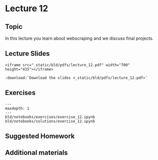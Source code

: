 # Lecture 12

## Topic

In this lecture you learn about webscraping and we discuss final projects.


## Lecture Slides

```{raw} html
<iframe src="_static/bld/pdfs/lecture_12.pdf" width="700" height="415"></iframe>
```

```{eval-rst}
:download:`Download the slides <_static/bld/pdfs/lecture_12.pdf>`
```

## Exercises


```{toctree}
---
maxdepth: 1
---
bld/notebooks/exercises/exercise_12.ipynb
bld/notebooks/solutions/exercise_12.ipynb
```

## Suggested Homework


## Additional materials
